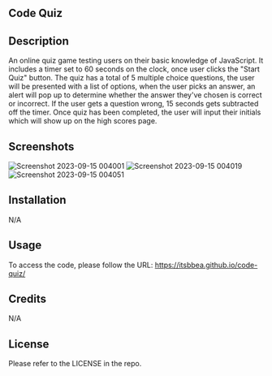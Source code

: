 ## Code Quiz

## Description

An online quiz game testing users on their basic knowledge of JavaScript. It includes a timer set to 60 seconds on the clock, once user clicks the "Start Quiz" button. The quiz has a total of 5 multiple choice questions, the user will be presented with a list of options, when the user picks an answer, an alert will pop up to determine whether the answer they've chosen is correct or incorrect. If the user gets a question wrong, 15 seconds gets subtracted off the timer. Once quiz has been completed, the user will input their initials which will show up on the high scores page.

## Screenshots
![Screenshot 2023-09-15 004001](https://github.com/itsbbea/code-quiz/assets/137044035/9717ab9f-62a7-44a7-96f2-82b8352fc921)
![Screenshot 2023-09-15 004019](https://github.com/itsbbea/code-quiz/assets/137044035/c6db1c7b-ea20-4974-94a2-8e501f895548)
![Screenshot 2023-09-15 004051](https://github.com/itsbbea/code-quiz/assets/137044035/5595c6da-2dce-4f1b-b55e-4c97cf6f673b)


## Installation
N/A

## Usage
To access the code, please follow the URL: https://itsbbea.github.io/code-quiz/ 

## Credits
N/A

## License
Please refer to the LICENSE in the repo.
